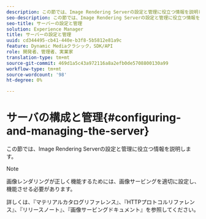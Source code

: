 ```yaml
---
description: この節では、Image Rendering Serverの設定と管理に役立つ情報を説明します。
seo-description: この節では、Image Rendering Serverの設定と管理に役立つ情報を説明します。
seo-title: サーバーの設定と管理
solution: Experience Manager
title: サーバーの設定と管理
uuid: cd344495-cb41-440e-b3f8-5b5812e81a9c
feature: Dynamic Mediaクラシック，SDK/API
role: 開発者、管理者、実業家
translation-type: tm+mt
source-git-commit: 469d1a5c43a972116a8a2efb0de5708800130a99
workflow-type: tm+mt
source-wordcount: '98'
ht-degree: 0%

---
```



# サーバの構成と管理{#configuring-and-managing-the-server}

この節では、Image Rendering Serverの設定と管理に役立つ情報を説明します。

>[!NOTE]
>
>画像レンダリングが正しく機能するためには、画像サービングを適切に設定し、機能させる必要があります。

詳しくは、『マテリアルカタログリファレンス』、『HTTPプロトコルリファレンス』、『リリースノート』、『画像サービングドキュメント』を参照してください。
